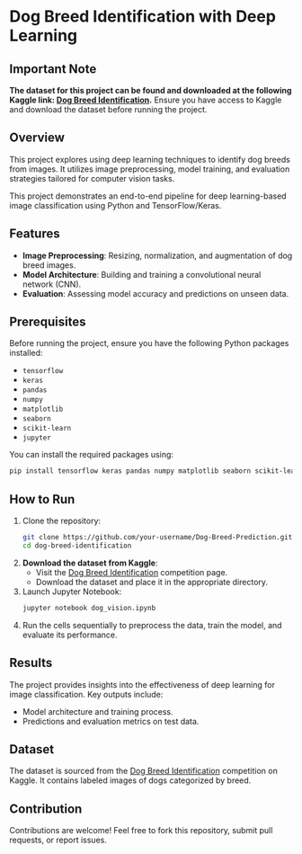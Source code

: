 
# Dog Breed Identification with Deep Learning

## **Important Note**
**The dataset for this project can be found and downloaded at the following Kaggle link: [Dog Breed Identification](https://www.kaggle.com/competitions/dog-breed-identification/overview).**
Ensure you have access to Kaggle and download the dataset before running the project.

## Overview
This project explores using deep learning techniques to identify dog breeds from images. It utilizes image preprocessing, model training, and evaluation strategies tailored for computer vision tasks.

This project demonstrates an end-to-end pipeline for deep learning-based image classification using Python and TensorFlow/Keras.

## Features
- **Image Preprocessing**: Resizing, normalization, and augmentation of dog breed images.
- **Model Architecture**: Building and training a convolutional neural network (CNN).
- **Evaluation**: Assessing model accuracy and predictions on unseen data.

## Prerequisites
Before running the project, ensure you have the following Python packages installed:
- `tensorflow`
- `keras`
- `pandas`
- `numpy`
- `matplotlib`
- `seaborn`
- `scikit-learn`
- `jupyter`

You can install the required packages using:
```bash
pip install tensorflow keras pandas numpy matplotlib seaborn scikit-learn jupyter
```

## How to Run
1. Clone the repository:
   ```bash
   git clone https://github.com/your-username/Dog-Breed-Prediction.git
   cd dog-breed-identification
   ```
2. **Download the dataset from Kaggle**:
   - Visit the [Dog Breed Identification](https://www.kaggle.com/competitions/dog-breed-identification/overview) competition page.
   - Download the dataset and place it in the appropriate directory.
3. Launch Jupyter Notebook:
   ```bash
   jupyter notebook dog_vision.ipynb
   ```
4. Run the cells sequentially to preprocess the data, train the model, and evaluate its performance.

## Results
The project provides insights into the effectiveness of deep learning for image classification. Key outputs include:
- Model architecture and training process.
- Predictions and evaluation metrics on test data.

## Dataset
The dataset is sourced from the [Dog Breed Identification](https://www.kaggle.com/competitions/dog-breed-identification/overview) competition on Kaggle. It contains labeled images of dogs categorized by breed.

## Contribution
Contributions are welcome! Feel free to fork this repository, submit pull requests, or report issues.
